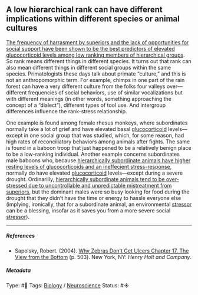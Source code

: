 ## A low hierarchical rank can have different implications within different species or animal cultures

[The frequency of harrasment by superiors and the lack of opportunities for social support have been shown to be the best predictors of elevated glucocorticoid levels among low ranking members of hierarchical groups](The%20frequency%20of%20harrasment%20by%20superiors%20and%20the%20lack%20of%20opportunities%20for%20social%20support%20have%20been%20shown%20to%20be%20the%20best%20predictors%20of%20elevated%20glucocorticoid%20levels%20among%20low%20ranking%20members%20of%20hierarchical%20groups.md). So rank means different things in different species. It turns out that rank can also mean different things in different social groups within the same species. Primatologists these days talk about primate “culture,” and this is not an anthropomorphic term. For example, chimps in one part of the rain forest can have a very different culture from the folks four valleys over—different frequencies of social behaviors, use of similar vocalizations but with different meanings (in other words, something approaching the concept of a “dialect”), different types of tool use. And intergroup differences influence the rank-stress relationship.

One example is found among female rhesus monkeys, where subordinates normally take a lot of grief and have elevated basal [glucocorticoid]() levels—except in one social group that was studied, which, for some reason, had high rates of reconciliatory behaviors among animals after fights. The same is found in a baboon troop that just happened to be a relatively benign place to be a low-ranking individual. Another example concerns subordinates male baboons who, because [hierarchically subordinate animals have higher resting levels of glucocorticoids and an ineffecient stress-response](Hierarchically%20subordinate%20animals%20have%20higher%20resting%20levels%20of%20glucocorticoids%20and%20an%20ineffecient%20stress-response.md), normally do have elevated [glucocorticoid]() levels—except during a severe drought. Ordinarilly, [hierarchically subordinate animals tend to be over-stressed due to uncontrollable and unpredictable mistreatment from superiors](Hierarchically%20subordinate%20animals%20tend%20to%20be%20over-stressed%20due%20to%20uncontrollable%20and%20unpredictable%20mistreatment%20from%20superiors.md), but the dominant males were so busy looking for food during the drought that they didn’t have the time or energy to hassle everyone else (implying, ironically, that for a subordinate animal, an environmental [stressor](Stressor.md) can be a blessing, insofar as it saves you from a more severe social [stressor](Stressor.md)).

---

##### References

* Sapolsky, Robert. (2004). [Why Zebras Don't Get Ulcers Chapter 17. The View from the Bottom](Why%20Zebras%20Don't%20Get%20Ulcers%20Chapter%2017.%20The%20View%20from%20the%20Bottom.md) (p. 503). New York, NY: *Henry Holt and Company*.

##### Metadata

Type: #🔴 
Tags: [Biology]() / [Neuroscience](Neuroscience.md) 
Status: #☀️ 

